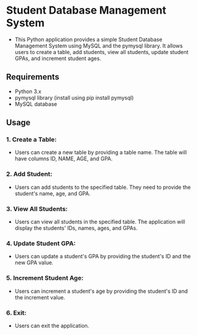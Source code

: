 # Student Database Management System

- This Python application provides a simple Student Database Management System using MySQL and the pymysql library. It allows users to create a table, add students, view all students, update student GPAs, and increment student ages.

## Requirements

- Python 3.x
- pymysql library (install using pip install pymysql)
- MySQL database

## Usage

### 1. Create a Table:

- Users can create a new table by providing a table name. The table will have columns ID, NAME, AGE, and GPA.

### 2. Add Student:

- Users can add students to the specified table. They need to provide the student's name, age, and GPA.

### 3. View All Students:

- Users can view all students in the specified table. The application will display the students' IDs, names, ages, and GPAs.

### 4. Update Student GPA:

- Users can update a student's GPA by providing the student's ID and the new GPA value.

### 5. Increment Student Age:

- Users can increment a student's age by providing the student's ID and the increment value.

### 6. Exit:

- Users can exit the application.
